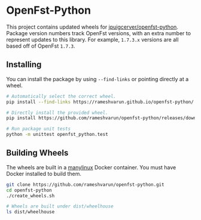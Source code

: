 # OpenFst-Python

This project contains updated wheels for [jpuigcerver/openfst-python](https://github.com/jpuigcerver/openfst-python).
Package version numbers track OpenFst versions, with an extra number to represent updates to this library.
For example, `1.7.3.x` versions are all based off of OpenFst `1.7.3`.

## Installing

You can install the package by using `--find-links` or pointing directly at a wheel.

```bash
# Automatically select the correct wheel.
pip install --find-links https://rameshvarun.github.io/openfst-python/ openfst-python==1.7.3.2

# Directly install the provided wheel.
pip install https://github.com/rameshvarun/openfst-python/releases/download/v1.7.3.2/openfst_python-1.7.3.2-cp37-cp37m-manylinux_2_28_x86_64.whl

# Run package unit tests
python -m unittest openfst_python.test
```

## Building Wheels

The wheels are built in a [manylinux](https://github.com/pypa/manylinux) Docker container. You must have Docker installed to build them.

```bash
git clone https://github.com/rameshvarun/openfst-python.git
cd openfst-python
./create_wheels.sh

# Wheels are built under dist/wheelhouse
ls dist/wheelhouse
```

